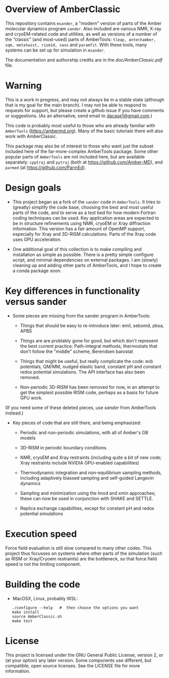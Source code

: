 # Overview of AmberClassic

This repository contains `msander`, a "modern" version of parts of the Amber molecular dynamics program `sander`.  Also included are various NMR, X-ray and cryoEM-related code and utilities, as well as versions of a number of the “classic” (and most-used) parts of AmberTools: `tleap, antechamber, sqm, metatwist, rism1d, saxs` and `paramfit`. With these tools, many systems can be set up for simulation in `msander`.

The documentation and authorship credits are in the *doc/AmberClassic.pdf* file.

# Warning

This is a work in progress, and may not always be in a stable state (although that is my goal for the main branch).  I may not be able to respond to requests for support, but please create a github issue if you have comments or suggestions.  (As an alternative, send email to dacase1@gmail.com.)

This code is probably most useful to those who are already familiar with `AmberTools` (https://ambermd.org).  Many of the basic tutorials there will also work with AmberClassic.  

This package may also be of interest to those who want just the subset included here of the far-more-complex AmberTools package.  Some other popular parts of `AmberTools` are not included here, but are available separately: `cpptraj` and `pytraj` (both at https://github.com/Amber-MD), and `parmed` (at https://github.com/ParmEd).

# Design goals

* This project began as a fork of the `sander` code in `AmberTools`.  It tries to (greatly) simplify the code base, choosing the best and most useful parts of the code, and to serve as a test bed for how modern Fortran coding techniques can be used.  Key application areas are expected to be in structure refinements using NMR, cryoEM or Xray diffraction information.  This version has a fair amount of OpenMP support, especially for Xray and 3D-RISM calculations.  Parts of the Xray code uses GPU acceleration.

* One additional goal of this collection is to make compiling and installation as simple as possible. There is a pretty simple configure script, and minimal dependencies on external packages.  I am (slowly) cleaning up and adding other parts of AmberTools, and I hope to create a conda package soon.

# Key differences in functionality versus sander

* Some pieces are missing from the sander program in AmberTools:

  * Things that should be easy to re-introduce later: emil, sebomd, pbsa, APBS

  * Things are are problably gone for good, but which don't represent the best
current practice: Path-integral methods, thermostats that don't follow
the "middle" scheme, Berendsen barostat

  * Things that might be useful, but really complicate the code: evb
potentials, QM/MM, nudged elastic band, constant pH
and constant redox potential simulations.  The API interface has also been
removed.

  * Non-periodic 3D-RISM has been removed for now, in an attempt to get the
simplest possible RISM code, perhaps as a basis for future GPU work.

(If you need some of these deleted pieces, use *sander* from AmberTools
instead.)

* Key pieces of code that are still there, and being emphasized:

  * Periodic and non-periodic simulations, with all of Amber's GB models

  * 3D-RISM in periodic boundary conditions

  * NMR, cryoEM and Xray restraints (including quite a bit of new code; Xray
    restraints include NVIDIA GPU-enabled capabilities)

  * Thermodynamic integration and non-equilibrium sampling methods,
    including adaptively biassed sampling and self-guided Langevin dynamics

  * Sampling and minimization using the lmod and xmin approaches; these
    can now be used in conjunction with SHAKE and SETTLE.

  * Replica exchange capabilities, except for constant pH and redox potential
    simulations

# Execution speed

Force field evaluation is still slow compared to many other codes.  This project thus focusses on systems where other parts of the simulation (such as RISM or Xray/Cryoem restraints) are the bottleneck, so that force field speed is not the limiting component.

# Building the code

* MacOSX, Linux, probably WSL:
```
   ./configure --help   #  then choose the options you want
   make install
   source AmberClassic.sh
   make test
```

# License

This project is licensed under the GNU General Public License, version 2, or (at your option) any later version.   Some components use different, but compatible, open source licenses.  See the LICENSE file for more information.

